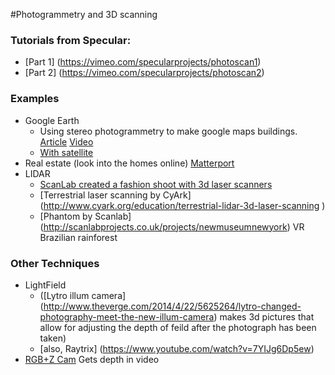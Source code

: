 #Photogrammetry and 3D scanning

### Tutorials from Specular:

* [Part 1] (https://vimeo.com/specularprojects/photoscan1)
* [Part 2] (https://vimeo.com/specularprojects/photoscan2)


### Examples
				
* Google Earth		
	* Using stereo photogrammetry to make google maps buildings. [Article](www.mastersketchup.com/why-google-doesnt-need-sketchup-anymore/) [Video](https://www.youtube.com/watch?v=N6Douyfa7l8)
   * [With satellite](http://eijournal.sensorsandsystems.com/newsite/wp-content/uploads/2012/06/cover_section3_grx.jpg)
* Real estate (look into the homes online) [Matterport](http://realestate.matterport.com/)
* LIDAR 
  * [ScanLab created a fashion shoot with 3d laser scanners](http://www.dezeen.com/2014/06/26/scanlab-vivienne-westwood-first-laser-scanned-photoshoot-interview/)
  * [Terrestrial laser scanning by CyArk]	(http://www.cyark.org/education/terrestrial-lidar-3d-laser-scanning	)
  * [Phantom by Scanlab] (http://scanlabprojects.co.uk/projects/newmuseumnewyork) VR Brazilian rainforest
				
### Other Techniques
* LightField 
	* ([Lytro illum camera] (http://www.theverge.com/2014/4/22/5625264/lytro-changed-photography-meet-the-new-illum-camera) makes 3d pictures that allow for adjusting the depth of feild after the photograph has been taken)		
	* [also, Raytrix] (https://www.youtube.com/watch?v=7YIJg6Dp5ew)
* [RGB+Z Cam](http://www.arri.com/news/news/prototype-motion-scene-camera/) Gets depth in video
